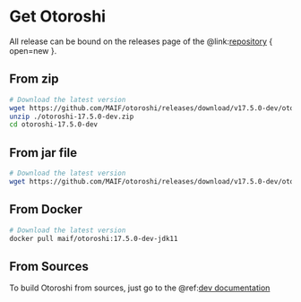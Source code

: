 # Get Otoroshi

All release can be bound on the releases page of the @link:[repository](https://github.com/MAIF/otoroshi/releases) { open=new }.

## From zip

```sh
# Download the latest version
wget https://github.com/MAIF/otoroshi/releases/download/v17.5.0-dev/otoroshi-17.5.0-dev.zip
unzip ./otoroshi-17.5.0-dev.zip
cd otoroshi-17.5.0-dev
```

## From jar file

```sh
# Download the latest version
wget https://github.com/MAIF/otoroshi/releases/download/v17.5.0-dev/otoroshi.jar
```

## From Docker

```sh
# Download the latest version
docker pull maif/otoroshi:17.5.0-dev-jdk11
```

## From Sources

To build Otoroshi from sources, just go to the @ref:[dev documentation](../dev.md)
